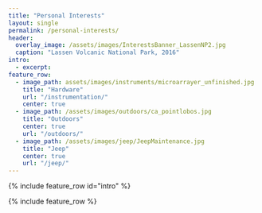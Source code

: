 ```yaml
---
title: "Personal Interests"
layout: single
permalink: /personal-interests/
header:
  overlay_image: /assets/images/InterestsBanner_LassenNP2.jpg
  caption: "Lassen Volcanic National Park, 2016"
intro:
  - excerpt:
feature_row:
  - image_path: assets/images/instruments/microarrayer_unfinished.jpg
    title: "Hardware"
    url: "/instrumentation/"
    center: true
  - image_path: /assets/images/outdoors/ca_pointlobos.jpg
    title: "Outdoors"
    center: true
    url: "/outdoors/"
  - image_path: /assets/images/jeep/JeepMaintenance.jpg
    title: "Jeep"
    center: true
    url: "/jeep/"
---
```


  {% include feature_row id="intro" %}

  {% include feature_row %}
